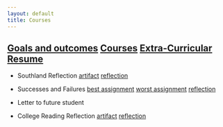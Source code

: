 ```yaml
---
layout: default
title: Courses
---
```


[Goals and outcomes](/eport/goals) [Courses](/eport/courses) [Extra-Curricular](/eport/extra) [Resume](/eport/resume)
---------------------------------------------------------------------------------------------

* Southland Reflection
[artifact](/eport/courses/a1)
[reflection](/eport/courses/r1)
* Successes and Failures
[best assignment](/eport/courses/a2)
[worst assignment](/eport/courses/a3)
[reflection](/eport/courses/r2)
* Letter to future student

* College Reading Reflection
[artifact](/eport/courses/a4)
[reflection](/eport/courses/r3)
